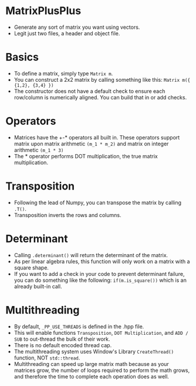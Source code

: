 # MatrixPlusPlus
* Generate any sort of matrix you want using vectors.
* Legit just two files, a header and object file.

# Basics
* To define a matrix, simply type ```Matrix m```.
* You can construct a 2x2 matrix by calling something like this:
```Matrix m({ {1,2}, {3,4} }) ```
* The constructor does not have a default check to ensure each row/column is numerically
aligned. You can build that in or add checks.

# Operators
* Matrices have the +-* operators all built in. These operators support matrix
upon matrix arithmetic ```(m_1 * m_2)``` and matrix on integer arithmetic ```(m_1 * 3)```
* The * operator performs DOT multiplication, the true matrix multiplication.

# Transposition
* Following the lead of Numpy, you can transpose the matrix by calling ```.T()```.
* Transposition inverts the rows and columns.

# Determinant
* Calling ```.determinant()``` will return the determinant of the matrix.
* As per linear algebra rules, this function will only work on a matrix with a square shape.
* If you want to add a check in your code to prevent determinant failure, you can do something
like the following:
```if(m.is_square())``` which is an already built-in call.

# Multithreading
* By default, `_PP_USE_THREADS` is defined in the .hpp file.
* This will enable functions `Transposition`, `DOT Multiplication`, and `ADD / SUB` to out-thread the bulk of their work.
* There is no default encoded thread cap.
* The multithreading system uses Window's Library `CreateThread()` function, NOT `std::thread`.
* Multithreading can speed up large matrix math because as your matrices grow, the number of loops required to perform the math
grows, and therefore the time to complete each operation does as well.

